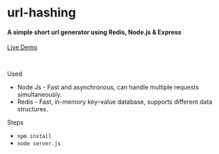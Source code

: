 # url-hashing
#### A simple short url generator using Redis, Node.js & Express 

[Live Demo](http://18.117.171.98/)

<br/>

Used
- Node Js - Fast and asynchronous, can handle multiple requests simultaneously. 
- Redis - Fast, in-memory key–value database, supports different data structures.

Steps
- <code>npm install</code>
- <code>node server.js</code>


